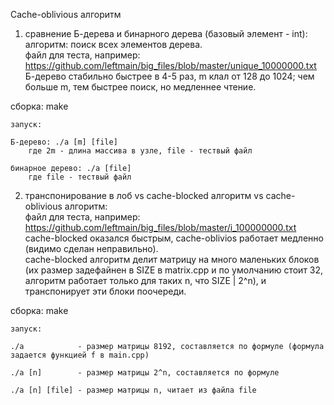 Cache-oblivious алгоритм

1) сравнение Б-дерева и бинарного дерева (базовый элемент - int):  
  алгоритм: поиск всех элементов дерева.  
  файл для теста, например: https://github.com/leftmain/big_files/blob/master/unique_10000000.txt  
  Б-дерево стабильно быстрее в 4-5 раз, m клал от 128 до 1024; чем больше m, тем быстрее поиск, но медленнее чтение.  

  сборка: make
	
	запуск:  
	
    Б-дерево: ./a [m] [file]  
        где 2m - длина массива в узле, file - тествый файл

    бинарное дерево: ./a [file]  
        где file - тествый файл

2) транспонирование в лоб vs cache-blocked алгоритм vs cache-oblivious алгоритм:  
  файл для теста, например: https://github.com/leftmain/big_files/blob/master/i_100000000.txt  
  cache-blocked оказался быстрым, cache-oblivios работает медленно (видимо сделан неправильно).  
  cache-blocked алгоритм делит матрицу на много маленьких блоков (их размер задефайнен в SIZE в matrix.cpp и по умолчанию стоит 32, алгоритм работает только для таких n, что SIZE | 2^n), и транспонирует эти блоки поочереди.  
  
  сборка: make
	
	запуск:  
	
    ./a            - размер матрицы 8192, составляется по формуле (формула задается функцией f в main.cpp)
	
    ./a [n]        - размер матрицы 2^n, составляется по формуле
	
    ./a [n] [file] - размер матрицы n, читает из файла file
	
